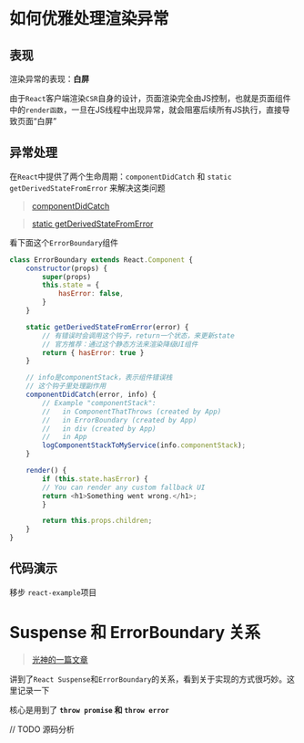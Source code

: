 # 如何优雅处理渲染异常

## 表现

渲染异常的表现：**白屏**

由于`React`客户端渲染`CSR`自身的设计，页面渲染完全由JS控制，也就是页面组件中的`render函数`，一旦在JS线程中出现异常，就会阻塞后续所有JS执行，直接导致页面“白屏”

## 异常处理

在`React`中提供了两个生命周期：`componentDidCatch` 和 `static getDerivedStateFromError` 来解决这类问题

> [componentDidCatch](https://zh-hans.legacy.reactjs.org/docs/react-component.html#componentdidcatch)

> [static getDerivedStateFromError](https://zh-hans.legacy.reactjs.org/docs/react-component.html#static-getderivedstatefromerror)

看下面这个`ErrorBoundary`组件

```js
class ErrorBoundary extends React.Component {
    constructor(props) {
        super(props)
        this.state = {
            hasError: false,
        }
    }

    static getDerivedStateFromError(error) {
        // 有错误时会调用这个钩子，return一个状态，来更新state
        // 官方推荐：通过这个静态方法来渲染降级UI组件
        return { hasError: true }
    }

    // info是componentStack，表示组件错误栈
    // 这个钩子里处理副作用
    componentDidCatch(error, info) {
        // Example "componentStack":
        //   in ComponentThatThrows (created by App)
        //   in ErrorBoundary (created by App)
        //   in div (created by App)
        //   in App
        logComponentStackToMyService(info.componentStack);
    }

    render() {
        if (this.state.hasError) {
        // You can render any custom fallback UI
        return <h1>Something went wrong.</h1>;
        }

        return this.props.children;
    }
}
```

## 代码演示

移步 `react-example`项目

# Suspense 和 ErrorBoundary 关系

> [光神的一篇文章](https://juejin.cn/post/7315231440777527334)

讲到了`React Suspense`和`ErrorBoundary`的关系，看到关于实现的方式很巧妙。这里记录一下

核心是用到了 **`throw promise` 和 `throw error`**

// TODO 源码分析


